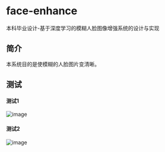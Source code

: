 # face-enhance
本科毕业设计-基于深度学习的模糊人脸图像增强系统的设计与实现

## 简介
本系统目的是使模糊的人脸图片变清晰。

## 测试
#### 测试1
![image](https://github.com/wangleihitcs/face-enhance/raw/master/resource/test1.png)

#### 测试2
![image](https://github.com/wangleihitcs/face-enhance/raw/master/resource/test2.png)